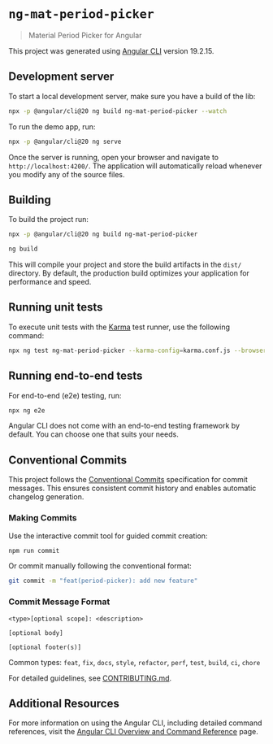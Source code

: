 # `ng-mat-period-picker`

> Material Period Picker for Angular

This project was generated using [Angular CLI](https://github.com/angular/angular-cli) version 19.2.15.

## Development server

To start a local development server, make sure you have a build of the lib:

```bash
npx -p @angular/cli@20 ng build ng-mat-period-picker --watch
```

To run the demo app, run:

```bash
npx -p @angular/cli@20 ng serve
```

Once the server is running, open your browser and navigate to `http://localhost:4200/`. The application will automatically reload whenever you modify any of the source files.

## Building

To build the project run:

```bash
npx -p @angular/cli@20 ng build ng-mat-period-picker
```

```bash
ng build
```

This will compile your project and store the build artifacts in the `dist/` directory. By default, the production build optimizes your application for performance and speed.

## Running unit tests

To execute unit tests with the [Karma](https://karma-runner.github.io) test runner, use the following command:

```bash
npx ng test ng-mat-period-picker --karma-config=karma.conf.js --browsers=Firefox
```

## Running end-to-end tests

For end-to-end (e2e) testing, run:

```bash
npx ng e2e
```

Angular CLI does not come with an end-to-end testing framework by default. You can choose one that suits your needs.

## Conventional Commits

This project follows the [Conventional Commits](https://www.conventionalcommits.org/) specification for commit messages. This ensures consistent commit history and enables automatic changelog generation.

### Making Commits

Use the interactive commit tool for guided commit creation:

```bash
npm run commit
```

Or commit manually following the conventional format:

```bash
git commit -m "feat(period-picker): add new feature"
```

### Commit Message Format

```
<type>[optional scope]: <description>

[optional body]

[optional footer(s)]
```

Common types: `feat`, `fix`, `docs`, `style`, `refactor`, `perf`, `test`, `build`, `ci`, `chore`

For detailed guidelines, see [CONTRIBUTING.md](CONTRIBUTING.md).

## Additional Resources

For more information on using the Angular CLI, including detailed command references, visit the [Angular CLI Overview and Command Reference](https://angular.dev/tools/cli) page.
